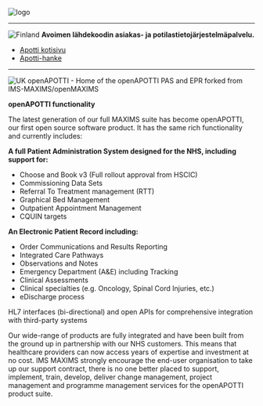 
![logo](http://www.designmantic.com/create_thumb?id=1239&company=openApotti&slogan=&variant=1)

---

![Finland](http://www.saimaanlaguuni.fi/fi.gif)
**Avoimen lähdekoodin asiakas- ja potilastietojärjestelmäpalvelu.**

* [Apotti kotisivu](http://www.hel.fi/hki/apotti/fi/Etusivu)
* [Apotti-hanke](https://fi.wikipedia.org/wiki/Apotti-hanke)

---

![UK](http://konffa.com/img/flag-uk-small.jpg)
openAPOTTI - Home of the openAPOTTI PAS and EPR forked from IMS-MAXIMS/openMAXIMS


**openAPOTTI functionality**

The latest generation of our full MAXIMS suite has become openAPOTTI, our first open source software product. It has the same rich functionality and currently includes:

**A full Patient Administration System designed for the NHS, including support for:**

*  Choose and Book v3 (Full rollout approval from HSCIC)
*  Commissioning Data Sets
*  Referral To Treatment management (RTT)
*  Graphical Bed Management
*  Outpatient Appointment Management
*  CQUIN targets


**An Electronic Patient Record including:**

*  Order Communications and Results Reporting
*  Integrated Care Pathways
*  Observations and Notes
*  Emergency Department (A&E) including Tracking
*  Clinical Assessments
*  Clinical specialties (e.g. Oncology, Spinal Cord Injuries, etc.)
*  eDischarge process


HL7 interfaces (bi-directional) and open APIs for comprehensive integration with third-party systems

Our wide-range of products are fully integrated and have been built from the ground up in partnership with our NHS customers. This means that healthcare providers can now access years of expertise and investment at no cost. IMS MAXIMS strongly encourage the end-user organisation to take up our support contract, there is no one better placed to support, implement, train, develop, deliver change management, project management and programme management services for the openAPOTTI product suite.
